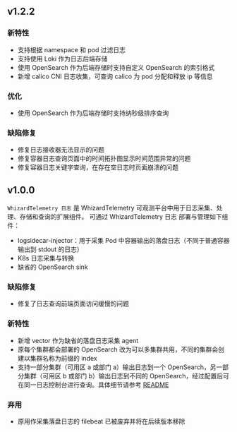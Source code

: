 <!---
Please do not delete this line of version tag
RELEASE_MARK v4.1.2 RELEASE_MARK
Please do not delete this line of version tag
-->

## v1.2.2

### 新特性

- 支持根据 namespace 和 pod 过滤日志
- 支持使用 Loki 作为日志后端存储
- 使用 OpenSearch 作为后端存储时支持自定义 OpenSearch 的索引格式
- 新增 calico CNI 日志收集，可查询 calico 为 pod 分配和释放 ip 等信息

  
### 优化

- 使用 OpenSearch 作为后端存储时支持纳秒级排序查询

### 缺陷修复

- 修复日志接收器无法显示的问题
- 修复容器日志查询页面中的时间拓扑图显示时间范围异常的问题
- 修复容器日志关键字查询，在存在空日志时页面崩溃的问题

<!---
Please do not delete this line of version tag
RELEASE_MARK v4.1.0 RELEASE_MARK
Please do not delete this line of version tag
-->

## v1.0.0

`WhizardTelemetry 日志` 是 WhizardTelemetry 可观测平台中用于日志采集、处理、存储和查询的扩展组件。 可通过 WhizardTelemetry 日志 部署与管理如下组件：

- logsidecar-injector：用于采集 Pod 中容器输出的落盘日志（不同于普通容器输出到 stdout 的日志）
- K8s 日志采集与转换
- 缺省的 OpenSearch sink

### 缺陷修复

- 修复了日志查询前端页面访问缓慢的问题

### 新特性

- 新增 vector 作为缺省的落盘日志采集 agent
- 原每个集群都会部署的 OpenSearch 改为可以多集群共用，不同的集群会创建以集群名称为前缀的 index
- 支持一部分集群（可用区 a 或部门 a）输出日志到一个 OpenSearch，另一部分集群（可用区 b 或部门 b）输出日志到不同的 OpenSearch，经过配置后可在同一日志控制台进行查询。具体细节请参考 [README](https://github.com/kubesphere-extensions/kse-extensions/blob/v4.1.0/whizard-logging/README_zh.md)


### 弃用

- 原用作采集落盘日志的 filebeat 已被废弃并将在后续版本移除


